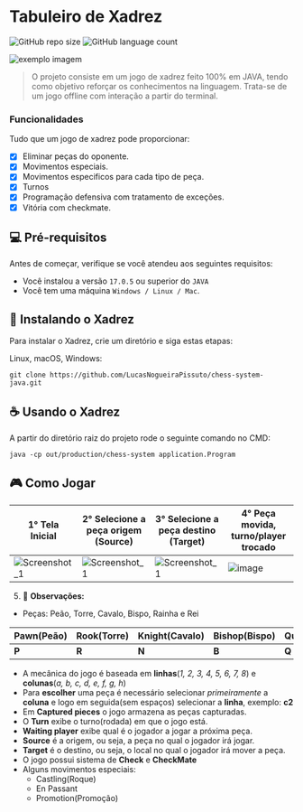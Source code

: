 # Tabuleiro de Xadrez

<!---Esses são exemplos. Veja https://shields.io para outras pessoas ou para personalizar este conjunto de escudos. Você pode querer incluir dependências, status do projeto e informações de licença aqui--->

![GitHub repo size](https://img.shields.io/github/repo-size/iuricode/README-template?style=for-the-badge)
![GitHub language count](https://img.shields.io/github/languages/count/iuricode/README-template?style=for-the-badge)

<img src="exemplo-image.png" alt="exemplo imagem">

> O projeto consiste em um jogo de xadrez feito 100% em JAVA, tendo como objetivo reforçar os conhecimentos na linguagem. Trata-se de um jogo offline com interação a partir do terminal.

### Funcionalidades

Tudo que um jogo de xadrez pode proporcionar:

- [x] Eliminar peças do oponente.
- [x] Movimentos especiais.
- [x] Movimentos especificos para cada tipo de peça.
- [x] Turnos
- [x] Programação defensiva com tratamento de exceções. 
- [x] Vitória com checkmate.

## 💻 Pré-requisitos

Antes de começar, verifique se você atendeu aos seguintes requisitos:
<!---Estes são apenas requisitos de exemplo. Adicionar, duplicar ou remover conforme necessário--->
* Você instalou a versão `17.0.5` ou superior do `JAVA`
* Você tem uma máquina `Windows / Linux / Mac`.

## 🚀 Instalando o Xadrez

Para instalar o Xadrez, crie um diretório e siga estas etapas:

Linux, macOS, Windows:
```
git clone https://github.com/LucasNogueiraPissuto/chess-system-java.git
```

## ☕ Usando o Xadrez

A partir do diretório raiz do projeto rode o seguinte comando no CMD:

```
java -cp out/production/chess-system application.Program
```
## 🎮 Como Jogar

| 1° Tela Inicial  | 2° Selecione a peça origem (Source)  | 3° Selecione a peça destino (Target)  | 4° Peça movida, turno/player trocado  |
|---|---|---|---|
| ![Screenshot_1](https://user-images.githubusercontent.com/56324728/90350890-e12cd180-e014-11ea-819f-ae9f66638d24.png)  | ![Screenshot_1](https://user-images.githubusercontent.com/56324728/90351151-c1e27400-e015-11ea-9359-b37b1ae7a6b0.png)  | ![Screenshot_1](https://user-images.githubusercontent.com/56324728/90351243-1be33980-e016-11ea-8570-c39c178a2515.png)  | ![image](https://user-images.githubusercontent.com/56324728/90351276-3c12f880-e016-11ea-9891-211e715d2241.png)  |

5. 📝 **Observações:**
- Peças: Peão, Torre, Cavalo, Bispo, Rainha e Rei

| Pawn(Peão) | Rook(Torre) |  Knight(Cavalo) | Bishop(Bispo)  |  Queen(Rainha) | King(Rei)  |
|---|---|---|---|---|---|
| **P** | **R** | **N** | **B** | **Q** | **K** |

- A mecânica do jogo é baseada em **linhas**(_1, 2, 3, 4, 5, 6, 7, 8_) e **colunas**(_a, b, c, d, e, f, g, h_)
- Para **escolher** uma peça é necessário selecionar _primeiramente_ a **coluna** e logo em seguida(sem espaços) selecionar a **linha**, exemplo: **c2**
- Em **Captured pieces** o jogo armazena as peças capturadas.
- O **Turn** exibe o turno(rodada) em que o jogo está.
- **Waiting player** exibe qual é o jogador a jogar a próxima peça.
- **Source** é a origem, ou seja, a peça no qual o jogador irá jogar.
- **Target** é o destino, ou seja, o local no qual o jogador irá mover a peça.
- O jogo possui sistema de **Check** e **CheckMate**
- Alguns movimentos especiais:
  - Castling(Roque)
  - En Passant
  - Promotion(Promoção)
